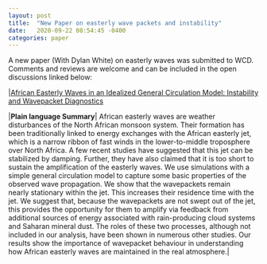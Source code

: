 ```yaml
---
layout: post
title:  "New Paper on easterly wave packets and instability"
date:   2020-09-22 08:54:45 -0400
categories: paper
---
```


A new paper (With Dylan White) on easterly waves was submitted to WCD. Comments and reviews are welcome and can be included in the open discussions linked below:

|[African Easterly Waves in an Idealized General Circulation Model: Instability and Wavepacket Diagnostics](https://wcd.copernicus.org/preprints/wcd-2020-47/)


|**Plain language Summary**| 
African easterly waves are weather disturbances of the North African monsoon system. Their formation has been traditionally linked to energy exchanges with the African easterly jet, which is a narrow ribbon of fast winds in the lower-to-middle troposphere over North Africa. A few recent studies have suggested that this jet can be stabilized by damping. Further, they have also claimed that it is too short to sustain the amplification of the easterly waves. We use simulations with a simple general circulation model to capture some basic properties of the observed wave propagation. We show that the wavepackets remain nearly stationary within the jet. This increases their residence time with the jet. We suggest that, because the wavepackets are not swept out of the jet, this provides the opportunity for them to amplify via feedback from additional sources of energy associated with rain-producing cloud systems and Saharan mineral dust. The roles of these two processes, although not included in our analysis, have been shown in numerous other studies. Our results show the importance of wavepacket behaviour in understanding how African easterly waves are maintained in the real atmosphere.|

